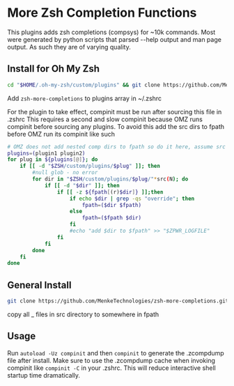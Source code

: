 # More Zsh Completion Functions

This plugins adds zsh completions (compsys) for ~10k commands.
Most were generated by python scripts that parsed --help output and man page output.
As such they are of varying quality.


## Install for Oh My Zsh

```sh
cd "$HOME/.oh-my-zsh/custom/plugins" && git clone https://github.com/MenkeTechnologies/zsh-more-completions.git
```

Add `zsh-more-completions` to plugins array in ~/.zshrc

For the plugin to take effect, compinit must be run after sourcing this file in .zshrc
This requires a second and slow compinit because OMZ runs compinit before sourcing any plugins.
To avoid this add the src dirs to fpath before OMZ run its compinit like such
```sh
# OMZ does not add nested comp dirs to fpath so do it here, assume src
plugins=(plugin1 plugin2)
for plug in ${plugins[@]}; do
    if [[ -d "$ZSH/custom/plugins/$plug" ]]; then
        #null glob - no error
        for dir in "$ZSH/custom/plugins/$plug/"*src(N); do
            if [[ -d "$dir" ]]; then
                if [[ -z ${fpath[(r)$dir]} ]];then
                    if echo $dir | grep -qs "override"; then
                        fpath=($dir $fpath)
                    else
                        fpath=($fpath $dir)
                    fi
                    #echo "add $dir to $fpath" >> "$ZPWR_LOGFILE"
                fi
            fi
        done
    fi
done

```

## General Install

```sh
git clone https://github.com/MenkeTechnologies/zsh-more-completions.git
```

copy all _ files in src directory to somewhere in fpath

## Usage
Run  `autoload -Uz compinit` and then `compinit` to generate the .zcompdump file after install.
Make sure to use the .zcompdump cache when invoking compinit like `compinit -C` in your .zshrc.
This will reduce interactive shell startup time dramatically.


